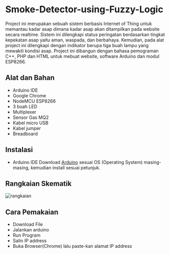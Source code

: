 # Smoke-Detector-using-Fuzzy-Logic
Project ini merupakan sebuah sistem berbasis Internet of Thing untuk  memantau kadar asap dimana kadar asap akan ditampilkan pada website  secara realtime. Sistem ini dilengkapi status peringatan berdasarkan  tingkat kepekatan asap yaitu aman, waspada, dan berbahaya. Kemudian,  pada alat project ini dilengkapi dengan indikator berupa tiga buah lampu yang mewakili kondisi asap. Project ini dibangun dengan bahasa  pemograman C++, PHP dan HTML untuk mebuat website, software  Arduino dan modul ESP8266.

## Alat dan Bahan
* Arduino IDE
* Google Chrome 
* NodeMCU ESP8266
* 3 buah LED
* Multiplexer
* Sensor Gas MQ2
* Kabel micro USB
* Kabel jumper
* Breadboard

## Instalasi
* Arduino IDE
  Download [Arduino](https://www.arduino.cc/en/software/) sesuai OS (Operating System) masing-masing, kemudian install sesuai petunjuk.

## Rangkaian Skematik
![rangkaian](https://user-images.githubusercontent.com/43653514/129480516-1e138cf1-bf6d-40fd-baa8-3156203f0944.png)

## Cara Pemakaian
* Download File
* Jalankan arduino
* Run Program
* Salin IP address
* Buka Browser(Chrome) lalu paste-kan alamat IP address
